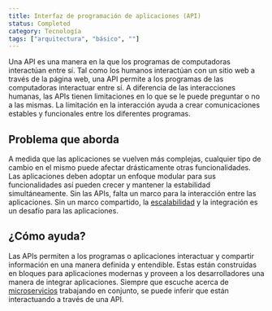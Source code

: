 ```yaml
---
title: Interfaz de programación de aplicaciones (API)
status: Completed
category: Tecnología
tags: ["arquitectura", "básico", ""]
---
```


Una API es una manera en la que los programas de computadoras interactúan entre sí.
Tal como los humanos interactúan con un sitio web a través de la página web, una API permite a los programas de las computadoras interactuar entre sí.
A diferencia de las interacciones humanas, las APIs tienen limitaciones en lo que se le puede preguntar o no a las mismas.
La limitación en la interacción ayuda a crear comunicaciones estables y funcionales entre los diferentes programas.

## Problema que aborda

A medida que las aplicaciones se vuelven más complejas, cualquier tipo de cambio en el mismo puede afectar drásticamente otras funcionalidades.
Las aplicaciones deben adoptar un enfoque modular para sus funcionalidades así pueden crecer y mantener la estabilidad simultáneamente.
Sin las APIs, falta un marco para la interacción entre las aplicaciones.
Sin un marco compartido, la [escalabilidad](/es/scalability/) y la integración es un desafío para las aplicaciones.

## ¿Cómo ayuda?

Las APIs permiten a los programas o aplicaciones interactuar y compartir información en una manera definida y entendible.
Estas están construidas en bloques para aplicaciones modernas y proveen a los desarrolladores una manera de integrar aplicaciones.
Siempre que escuche acerca de [microservicios](/es/microservices/) trabajando en conjunto, se puede inferir que están interactuando a través de una API.
